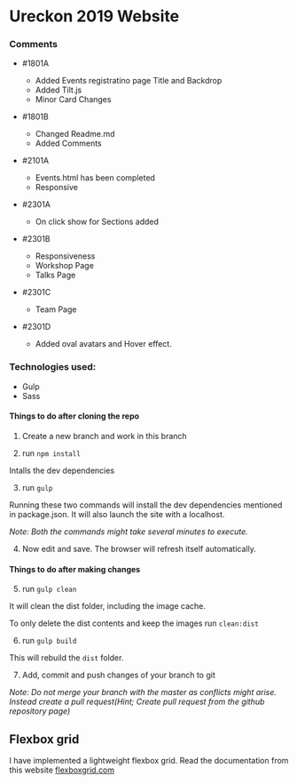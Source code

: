 # Ureckon 2019 Website

### Comments 
  - #1801A
    * Added Events registratino page Title and Backdrop
    * Added Tilt.js
    * Minor Card Changes
  
  - #1801B
    * Changed Readme.md
    * Added Comments

  - #2101A
    * Events.html has been completed
    * Responsive

  - #2301A
    * On click show for Sections added

  - #2301B
    * Responsiveness 
    * Workshop Page
    * Talks Page

  - #2301C
    * Team Page

  - #2301D
    * Added oval avatars and Hover effect.

### Technologies used:
  - Gulp
  - Sass

#### Things to do after cloning the repo
1. Create a new branch and work in this branch

2. run `npm install`

  Intalls the dev dependencies

3. run `gulp`

Running these two commands will install the dev dependencies mentioned in package.json. It will also launch the site with a localhost. 

*Note: Both the commands might take several minutes to execute.*

4. Now edit and save. The browser will refresh itself automatically.

#### Things to do after making changes

5. run `gulp clean`

  It will clean the dist folder, including the image cache. 
  
  To only delete the dist contents and keep the images run `clean:dist`

6. run `gulp build`

  This will rebuild the `dist` folder.
  
7. Add, commit and push changes of your branch to git

  *Note: Do not merge your branch with the master as conflicts might arise. Instead create a pull request(Hint; Create pull request from the github repository page)*


## Flexbox grid
I have implemented a lightweight flexbox grid. Read the documentation from this website [flexboxgrid.com](flexboxgrid.com)